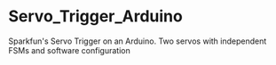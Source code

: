 # Servo_Trigger_Arduino
Sparkfun's Servo Trigger on an Arduino.  Two servos with independent FSMs and software configuration
